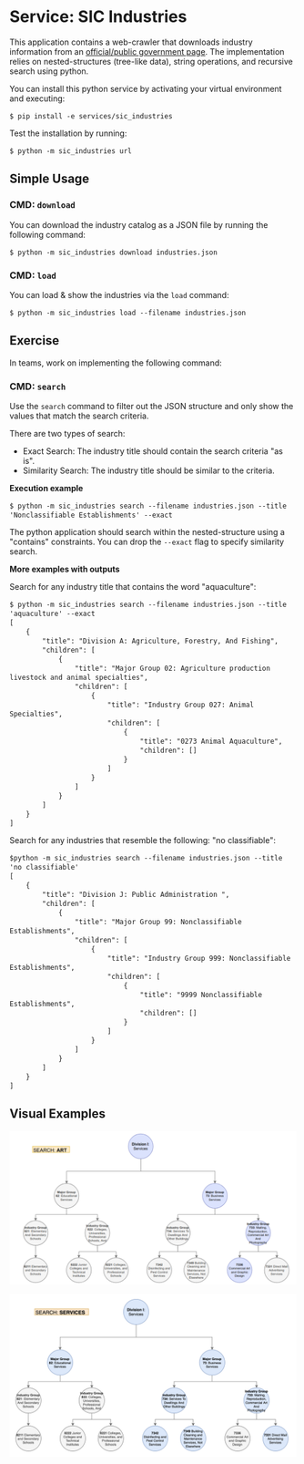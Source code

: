 # Service: SIC Industries

This application contains a web-crawler that downloads industry information from an [official/public government page](https://www.osha.gov/pls/imis/sic_manual.html). The implementation relies on nested-structures (tree-like data), string operations, and recursive search using python.

You can install this python service by activating your virtual environment and executing:

```commandline
$ pip install -e services/sic_industries
```

Test the installation by running:

```commandline
$ python -m sic_industries url 
```

## Simple Usage

### CMD: `download`

You can download the industry catalog as a JSON file by running the following command:

```commandline
$ python -m sic_industries download industries.json
```

### CMD: `load`

You can load & show the industries via the `load` command:

```commandline
$ python -m sic_industries load --filename industries.json
```

## Exercise

In teams, work on implementing the following command:

### CMD: `search`

Use the `search` command to filter out the JSON structure and only show the values that match the search criteria.

There are two types of search:
* Exact Search: The industry title should contain the search criteria "as is".
* Similarity Search: The industry title should be similar to the criteria.

**Execution example**

```commandline
$ python -m sic_industries search --filename industries.json --title 'Nonclassifiable Establishments' --exact 
```

The python application should search within the nested-structure using a "contains" constraints. You can drop the `--exact` flag to specify similarity search.

**More examples with outputs**

Search for any industry title that contains the word "aquaculture": 

```text
$ python -m sic_industries search --filename industries.json --title 'aquaculture' --exact
[
    {
        "title": "Division A: Agriculture, Forestry, And Fishing",
        "children": [
            {
                "title": "Major Group 02: Agriculture production livestock and animal specialties",
                "children": [
                    {
                        "title": "Industry Group 027: Animal Specialties",
                        "children": [
                            {
                                "title": "0273 Animal Aquaculture",
                                "children": []
                            }
                        ]
                    }
                ]
            }
        ]
    }
]
``` 

Search for any industries that resemble the following: "no classifiable":

```text
$python -m sic_industries search --filename industries.json --title 'no classifiable'        
[
    {
        "title": "Division J: Public Administration ",
        "children": [
            {
                "title": "Major Group 99: Nonclassifiable Establishments",
                "children": [
                    {
                        "title": "Industry Group 999: Nonclassifiable Establishments",
                        "children": [
                            {
                                "title": "9999 Nonclassifiable Establishments",
                                "children": []
                            }
                        ]
                    }
                ]
            }
        ]
    }
]
```

## Visual Examples

![SEARCH-ART](sample-search-art.png)

![SEARCH-SERVICE](sample-search-service.png)